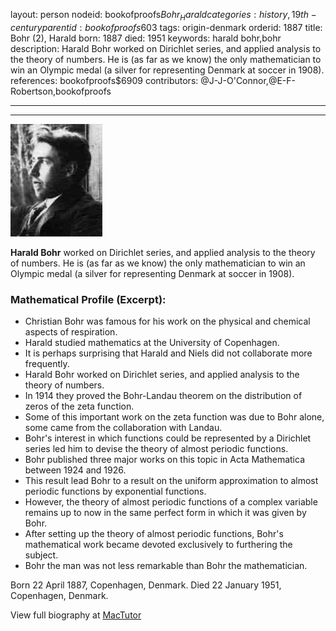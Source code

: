 layout: person
nodeid: bookofproofs$Bohr_Harald
categories: history,19th-century
parentid: bookofproofs$603
tags: origin-denmark
orderid: 1887
title: Bohr (2), Harald
born: 1887
died: 1951
keywords: harald bohr,bohr
description: Harald Bohr worked on Dirichlet series, and applied analysis to the theory of numbers. He is (as far as we know) the only mathematician to win an Olympic medal (a silver for representing Denmark at soccer in 1908).
references: bookofproofs$6909
contributors: @J-J-O'Connor,@E-F-Robertson,bookofproofs

---



---

![Bohr_Harald.jpg](https://github.com/bookofproofs/bookofproofs.github.io/blob/main/_sources/_assets/images/portraits/Bohr_Harald.jpg?raw=true)

**Harald Bohr** worked on Dirichlet series, and applied analysis to the theory of numbers. He is (as far as we know) the only mathematician to win an Olympic medal (a silver for representing Denmark at soccer in 1908).

### Mathematical Profile (Excerpt):
* Christian Bohr was famous for his work on the physical and chemical aspects of respiration.
* Harald studied mathematics at the University of Copenhagen.
* It is perhaps surprising that Harald and Niels did not collaborate more frequently.
* Harald Bohr worked on Dirichlet series, and applied analysis to the theory of numbers.
* In 1914 they proved the Bohr-Landau theorem on the distribution of zeros of the zeta function.
* Some of this important work on the zeta function was due to Bohr alone, some came from the collaboration with Landau.
* Bohr's interest in which functions could be represented by a Dirichlet series led him to devise the theory of almost periodic functions.
* Bohr published three major works on this topic in Acta Mathematica between 1924 and 1926.
* This result lead Bohr to a result on the uniform approximation to almost periodic functions by exponential functions.
* However, the theory of almost periodic functions of a complex variable remains up to now in the same perfect form in which it was given by Bohr.
* After setting up the theory of almost periodic functions, Bohr's mathematical work became devoted exclusively to furthering the subject.
* Bohr the man was not less remarkable than Bohr the mathematician.

Born 22 April 1887, Copenhagen, Denmark. Died 22 January 1951, Copenhagen, Denmark.

View full biography at [MacTutor](https://mathshistory.st-andrews.ac.uk/Biographies/Bohr_Harald/)
